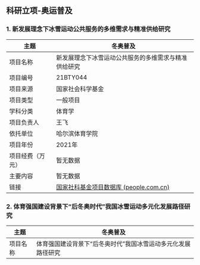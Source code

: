 ## 科研立项-奥运普及

### 1. 新发展理念下冰雪运动公共服务的多维需求与精准供给研究


| 主题 | 冬奥普及 |  
|----|----|
| 项目名称 | 新发展理念下冰雪运动公共服务的多维需求与精准供给研究 |
| 项目编号 | 21BTY044 |
| 项目来源 | 国家社会科学基金 |
| 项目类型 | 一般项目 |
| 学科分类 | 体育学 |
| 项目负责人 | 王飞 |
| 依托单位 | 哈尔滨体育学院 |
| 项目年份 | 2021年 |
| 项目经费（万元） | 暂无数据 |
| 主要内容 | 暂无数据 |
| 链接 | [国家社科基金项目数据库 (people.com.cn)](people.com.cn) |


### 2. 体育强国建设背景下“后冬奥时代”我国冰雪运动多元化发展路径研究

| 主题 | 冬奥普及 |
|----|----|
| 项目名称 | 体育强国建设背景下“后冬奥时代”我国冰雪运动多元化发展路径研究 |
